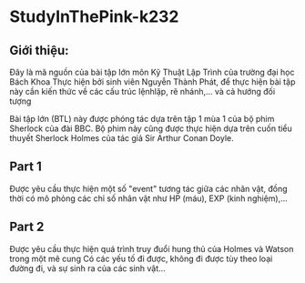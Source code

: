 ﻿# StudyInThePink-k232
## Giới thiệu:
Đây là mã nguồn của bài tập lớn môn Kỹ Thuật Lập Trình của trường đại học Bách Khoa
Thực hiện bởi sinh viên Nguyễn Thành Phát, để thực hiện bài tập này cần kiến thức về 
các cấu trúc lệnhlặp, rẽ nhánh,... và cả hướng đối tượng

Bài tập lớn (BTL) này được phóng tác dựa trên tập 1 mùa 1 của bộ phim Sherlock của đài
BBC. Bộ phim này cũng được thực hiện dựa trên cuốn tiểu thuyết Sherlock Holmes của tác
giả Sir Arthur Conan Doyle.

## Part 1
Được yêu cầu thực hiện một số "event" tương tác giữa các nhân vật, đồng thời có mô phỏng 
các chỉ số nhân vật như HP (máu), EXP (kinh nghiệm),...

## Part 2
Được yêu cầu thực hiện quá trình truy đuổi hung thủ của Holmes và Watson trong một mê cung
Có các yếu tố đi được, không đi được tùy theo loại đường đi, và sự sinh ra của các sinh vật...
